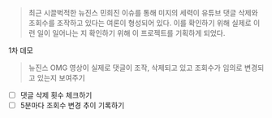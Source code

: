 > 최근 시끌벅적한 뉴진스 민희진 이슈를 통해 미지의 세력이 유튜브 댓글 삭제와 조회수를 조작하고 있다는 여론이 형성되어 있다. 이를 확인하기 위해 실제로 이런 일이 일어나는 지 확인하기 위해 이 프로젝트를 기획하게 되었다. 

1차 데모

> 뉴진스 OMG 영상이 실제로 댓글이 조작, 삭제되고 있고 조회수가 임의로 변경되고 있는지 보여주기

- [ ] 댓글 삭제 횟수 체크하기
- [ ] 5분마다 조회수 변경 추이 기록하기
